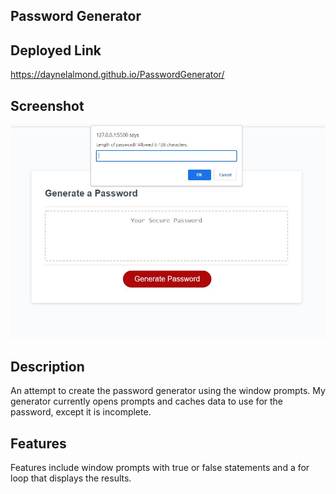 ## Password Generator


## Deployed Link
https://daynelalmond.github.io/PasswordGenerator/

## Screenshot
![Capture](./assets/Capture.JPG)

## Description

An attempt to create the password generator using the window prompts. My generator currently opens prompts and caches data
to use for the password, except it is incomplete.

## Features

Features include window prompts with true or false statements and a for loop that displays the results.


